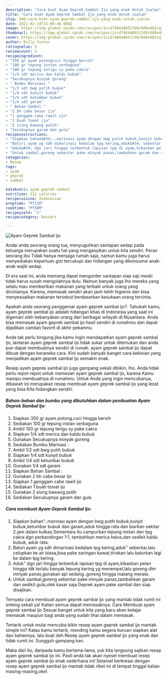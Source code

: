 ```yaml
---
description: "Cara buat Ayam Geprek Sambal Ijo yang enak Untuk Jualan"
title: "Cara buat Ayam Geprek Sambal Ijo yang enak Untuk Jualan"
slug: 846-cara-buat-ayam-geprek-sambal-ijo-yang-enak-untuk-jualan
date: 2021-02-14T15:00:48.608Z
image: https://img-global.cpcdn.com/recipes/1ccd7404a86517d9/680x482cq70/ayam-geprek-sambal-ijo-foto-resep-utama.jpg
thumbnail: https://img-global.cpcdn.com/recipes/1ccd7404a86517d9/680x482cq70/ayam-geprek-sambal-ijo-foto-resep-utama.jpg
cover: https://img-global.cpcdn.com/recipes/1ccd7404a86517d9/680x482cq70/ayam-geprek-sambal-ijo-foto-resep-utama.jpg
author: Billy Foster
ratingvalue: 3
reviewcount: 5
recipeingredient:
- "350 gr ayam potongcuci hingga bersih"
- "100 gr tepung instan serbaguna"
- "100 gr tepung terigu sy pake cakra"
- "1/4 sdt merica dan kaldu bubuk"
- "Secukupnya minyak goreng"
- " Bumbu Marinasi "
- "1/2 sdt bwg putih bubuk"
- "1/4 sdt kunyit bubuk"
- "1/4 sdt ketumbar bubuk"
- "1/4 sdt garam"
- " Bahan Sambal "
- "2 bh cabe besar ijo"
- "1 genggam cabe rawit ijo"
- "1 buah tomat ijo"
- "2 siung bawang putih"
- "Secukupnya garam dan gula"
recipeinstructions:
- "Siapkan bahan&#34;..marinasi ayam dengan bwg putih bubuk,kunyit bubuk,ketumbar bubuk dan garam,aduk hingga rata dan biarkan sekitar 2 jam dalam kulkas.Sementara itu campurkan tepung instan dan tpg cakra dgn perbandingan 1:1, tambahkan merica halus,dan sedikit kaldu bubuk, aduk rata."
- "Baluri ayam yg sdh dimarinasi kedalam tpg kering,aduk&#34; sebentar,lalu celupkan ke air biasa,bisa pake saringan kawat,tiriskan lalu balurkan lagi ke dalam tpg kering."
- "Aduk&#34; dgn jari hingga terbentuk lapisan tpg di ayam,kibaskan pelan hingga tdk terlalu banyak tepung kering yg menempel,lalu goreng dlm minyak panas,gunakan api sedang..goreng hingga matang merata."
- "Untuk sambal,goreng sebentar pake minyak panas,tambahkan garam dan sedikit gula,ulek kasar saja.Geprek ayam pake sambal dan siap disajikan."
categories:
- Resep
tags:
- ayam
- geprek
- sambal

katakunci: ayam geprek sambal 
nutrition: 212 calories
recipecuisine: Indonesian
preptime: "PT11M"
cooktime: "PT50M"
recipeyield: "2"
recipecategory: Dessert

---
```



![Ayam Geprek Sambal Ijo](https://img-global.cpcdn.com/recipes/1ccd7404a86517d9/680x482cq70/ayam-geprek-sambal-ijo-foto-resep-utama.jpg)

Andai anda seorang orang tua, menyuguhkan santapan sedap pada keluarga merupakan suatu hal yang mengasyikan untuk kita sendiri. Peran seorang ibu Tidak hanya menjaga rumah saja, namun kamu juga harus menyediakan keperluan gizi tercukupi dan hidangan yang dikonsumsi anak-anak wajib sedap.

Di era  saat ini, anda memang dapat mengorder santapan siap saji meski tidak harus susah mengolahnya dulu. Namun banyak juga lho mereka yang selalu mau memberikan makanan yang terbaik untuk orang yang dicintainya. Karena, memasak sendiri akan jauh lebih higienis dan bisa menyesuaikan makanan tersebut berdasarkan kesukaan orang tercinta. 



Apakah anda seorang penggemar ayam geprek sambal ijo?. Tahukah kamu, ayam geprek sambal ijo adalah hidangan khas di Indonesia yang saat ini digemari oleh kebanyakan orang dari berbagai wilayah di Nusantara. Anda bisa memasak ayam geprek sambal ijo hasil sendiri di rumahmu dan dapat dijadikan camilan favorit di akhir pekanmu.

Anda tak perlu bingung jika kamu ingin mendapatkan ayam geprek sambal ijo, lantaran ayam geprek sambal ijo tidak sukar untuk ditemukan dan anda pun dapat membuatnya sendiri di rumah. ayam geprek sambal ijo dapat dibuat dengan beraneka cara. Kini sudah banyak banget cara kekinian yang menjadikan ayam geprek sambal ijo semakin enak.

Resep ayam geprek sambal ijo juga gampang sekali dibikin, lho. Anda tidak perlu repot-repot untuk memesan ayam geprek sambal ijo, karena Kamu mampu membuatnya di rumahmu. Untuk Anda yang ingin mencobanya, dibawah ini merupakan resep membuat ayam geprek sambal ijo yang lezat yang bisa Kita hidangkan sendiri.

<!--inarticleads1-->

##### Bahan-bahan dan bumbu yang dibutuhkan dalam pembuatan Ayam Geprek Sambal Ijo:

1. Siapkan 350 gr ayam potong,cuci hingga bersih
1. Sediakan 100 gr tepung instan serbaguna
1. Ambil 100 gr tepung terigu sy pake cakra
1. Siapkan 1/4 sdt merica dan kaldu bubuk
1. Gunakan Secukupnya minyak goreng
1. Sediakan  Bumbu Marinasi :
1. Ambil 1/2 sdt bwg putih bubuk
1. Siapkan 1/4 sdt kunyit bubuk
1. Ambil 1/4 sdt ketumbar bubuk
1. Gunakan 1/4 sdt garam
1. Siapkan  Bahan Sambal :
1. Gunakan 2 bh cabe besar ijo
1. Siapkan 1 genggam cabe rawit ijo
1. Sediakan 1 buah tomat ijo
1. Gunakan 2 siung bawang putih
1. Sediakan Secukupnya garam dan gula




<!--inarticleads2-->

##### Cara membuat Ayam Geprek Sambal Ijo:

1. Siapkan bahan&#34;..marinasi ayam dengan bwg putih bubuk,kunyit bubuk,ketumbar bubuk dan garam,aduk hingga rata dan biarkan sekitar 2 jam dalam kulkas.Sementara itu campurkan tepung instan dan tpg cakra dgn perbandingan 1:1, tambahkan merica halus,dan sedikit kaldu bubuk, aduk rata.
1. Baluri ayam yg sdh dimarinasi kedalam tpg kering,aduk&#34; sebentar,lalu celupkan ke air biasa,bisa pake saringan kawat,tiriskan lalu balurkan lagi ke dalam tpg kering.
1. Aduk&#34; dgn jari hingga terbentuk lapisan tpg di ayam,kibaskan pelan hingga tdk terlalu banyak tepung kering yg menempel,lalu goreng dlm minyak panas,gunakan api sedang..goreng hingga matang merata.
1. Untuk sambal,goreng sebentar pake minyak panas,tambahkan garam dan sedikit gula,ulek kasar saja.Geprek ayam pake sambal dan siap disajikan.




Ternyata cara membuat ayam geprek sambal ijo yang mantab tidak rumit ini enteng sekali ya! Kalian semua dapat memasaknya. Cara Membuat ayam geprek sambal ijo Sesuai banget untuk kita yang baru akan belajar memasak maupun bagi anda yang sudah lihai dalam memasak.

Tertarik untuk mulai mencoba bikin resep ayam geprek sambal ijo mantab simple ini? Kalau kamu tertarik, mending kamu segera buruan siapkan alat dan bahannya, lalu buat deh Resep ayam geprek sambal ijo yang enak dan tidak rumit ini. Sungguh gampang kan. 

Maka dari itu, daripada kamu berlama-lama, yuk kita langsung sajikan resep ayam geprek sambal ijo ini. Pasti anda tak akan nyesel membuat resep ayam geprek sambal ijo enak sederhana ini! Selamat berkreasi dengan resep ayam geprek sambal ijo mantab tidak ribet ini di tempat tinggal kalian masing-masing,oke!.

